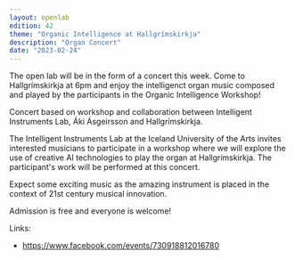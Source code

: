 ```yaml
---
layout: openlab
edition: 42
theme: "Organic Intelligence at Hallgrímskirkja"
description: "Organ Concert"
date: "2023-02-24"
---
```


The open lab will be in the form of a concert this week. Come to Hallgrímskirkja at 6pm and enjoy the intelligenct organ music composed and played by the participants in the Organic Intelligence Workshop!

Concert based on workshop and collaboration between Intelligent Instruments Lab, Áki Ásgeirsson and Hallgrímskirkja.

The Intelligent Instruments Lab at the Iceland University of the Arts invites interested musicians to participate in a workshop where we will explore the use of creative AI technologies to play the organ at Hallgrímskirkja. The participant's work will be performed at this concert. 

Expect some exciting music as the amazing instrument is placed in the context of 21st century musical innovation.

Admission is free and everyone is welcome!

Links:
- https://www.facebook.com/events/730918812016780

